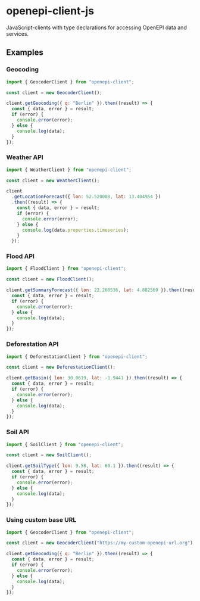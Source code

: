 # openepi-client-js

JavaScript-clients with type declarations for accessing OpenEPI data and services.

## Examples

### Geocoding

```javascript
import { GeocoderClient } from "openepi-client";

const client = new GeocoderClient();

client.getGeocoding({ q: "Berlin" }).then((result) => {
  const { data, error } = result;
  if (error) {
    console.error(error);
  } else {
    console.log(data);
  }
});
```

### Weather API

```javascript
import { WeatherClient } from "openepi-client";

const client = new WeatherClient();

client
  .getLocationForecast({ lon: 52.520008, lat: 13.404954 })
  .then((result) => {
    const { data, error } = result;
    if (error) {
      console.error(error);
    } else {
      console.log(data.properties.timeseries);
    }
  });
```

### Flood API

```javascript
import { FloodClient } from "openepi-client";

const client = new FloodClient();

client.getSummaryForecast({ lon: 22.260536, lat: 4.882569 }).then((result) => {
  const { data, error } = result;
  if (error) {
    console.error(error);
  } else {
    console.log(data);
  }
});
```

### Deforestation API

```javascript
import { DeforestationClient } from "openepi-client";

const client = new DeforestationClient();

client.getBasin({ lon: 30.0619, lat: -1.9441 }).then((result) => {
  const { data, error } = result;
  if (error) {
    console.error(error);
  } else {
    console.log(data);
  }
});
```

### Soil API

```javascript
import { SoilClient } from "openepi-client";

const client = new SoilClient();

client.getSoilType({ lon: 9.58, lat: 60.1 }).then((result) => {
  const { data, error } = result;
  if (error) {
    console.error(error);
  } else {
    console.log(data);
  }
});
```

### Using custom base URL

```javascript
import { GeocoderClient } from "openepi-client";

const client = new GeocoderClient("https://my-custom-openepi-url.org");

client.getGeocoding({ q: "Berlin" }).then((result) => {
  const { data, error } = result;
  if (error) {
    console.error(error);
  } else {
    console.log(data);
  }
});
```
